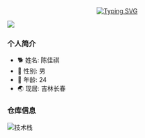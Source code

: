 <div align="center">
  <a href="https://blog.sunguoqi.com/">
    <img src="https://readme-typing-svg.demolab.com?font=Fira+Code&pause=1000&color=024EF7&width=435&lines=昨日之日不可留 &center=true&size=27" alt="Typing SVG" />
  </a>
</div>

![](https://raw.githubusercontent.com/Chenjq-99/Chenjq-99/output/github-snake.svg)

### 个人简介
- 🐕 姓名: 陈佳祺
- 👦 性别: 男
- 🧭 年龄: 24
- 🌏 现居: 吉林长春

### 仓库信息
![技术栈](https://github-readme-stats.vercel.app/api/top-langs/?username=javadog-net&layout=compact&theme=tokyonight)   

